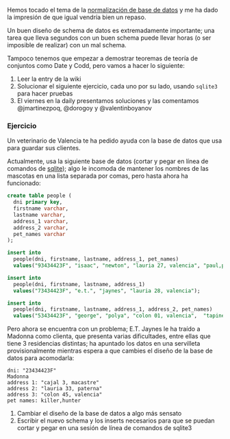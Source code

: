 Hemos tocado el tema de la [normalización de base de datos](https://en.wikipedia.org/wiki/Database_normalization) y me ha dado la impresión de que igual vendría bien un repaso.

Un buen diseño de schema de datos es extremadamente importante; una tarea que lleva segundos con un buen schema puede llevar horas (o ser imposible de realizar) con un mal schema.

Tampoco tenemos que empezar a demostrar teoremas de teoría de conjuntos como Date y Codd, pero vamos a hacer lo siguiente:

1) Leer la entry de la wiki
2) Solucionar el siguiente ejercicio, cada uno por su lado, usando `sqlite3` para hacer pruebas
3) El viernes en la daily presentamos soluciones y las comentamos @jmartinezpoq, @dorogoy y @valentinboyanov

### Ejercicio

Un veterinario de Valencia te ha pedido ayuda con la base de datos que usa para guardar sus clientes.

Actualmente, usa la siguiente base de datos (cortar y pegar en línea de comandos de [sqlite](https://www.sqlite.org/index.html)); algo le incomoda de mantener los nombres de las mascotas en una lista separada por comas, pero hasta ahora ha funcionado:

```sql
create table people (
  dni primary key,
  firstname varchar,
  lastname varchar,
  address_1 varchar,
  address_2 varchar,
  pet_names varchar
);

insert into
  people(dni, firstname, lastname, address_1, pet_names)
  values("93434423F", "isaac", "newton", "lauria 27, valencia", "paul,polly,peter");

insert into
  people(dni, firstname, lastname, address_1)
  values("73434423F", "e.t.", "jaynes", "lauria 28, valencia");

insert into
  people(dni, firstname, lastname, address_1, address_2, pet_names)
  values("53434423F", "george", "polya", "colon 01, valencia",  "tapineria 33, betera", "pepe");
```

Pero ahora se encuentra con un problema; E.T. Jaynes le ha traído a Madonna como clienta, que presenta varias dificultades, entre ellas que tiene 3 residencias distintas; ha apuntado los datos en una servilleta provisionalmente mientras espera a que cambies el diseño de la base de datos para acomodarla:

```
dni: "23434423F"
Madonna
address 1: "cajal 3, macastre"
address 2: "lauria 33, paterna"
address 3: "colon 45, valencia"
pet names: killer,hunter
```

1) Cambiar el diseño de la base de datos a algo más sensato
2) Escribir el nuevo schema y los inserts necesarios para que se puedan cortar y pegar en una sesión de línea de comandos de sqlite3
